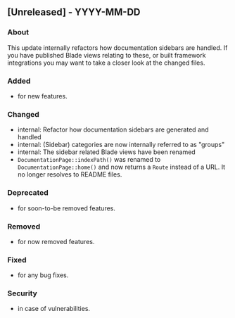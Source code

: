 ## [Unreleased] - YYYY-MM-DD

### About

This update internally refactors how documentation sidebars are handled. If you have published Blade views relating to these, or built framework integrations you may want to take a closer look at the changed files.

### Added
- for new features.

### Changed
- internal: Refactor how documentation sidebars are generated and handled
- internal: (Sidebar) categories are now internally referred to as "groups"
- internal: The sidebar related Blade views have been renamed
- `DocumentationPage::indexPath()` was renamed to `DocumentationPage::home()` and now returns a `Route` instead of a URL. It no longer resolves to README files. 

### Deprecated
- for soon-to-be removed features.

### Removed
- for now removed features.

### Fixed
- for any bug fixes.

### Security
- in case of vulnerabilities.
